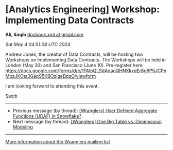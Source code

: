 


[Analytics Engineering] Workshop: Implementing Data Contracts
=============================================================


**Ali, Saqib**
[docbook.xml at gmail.com](mailto:wranglers%40analyticsengineering.net?Subject=Re%3A%20%5BWranglers%5D%20Workshop%3A%20Implementing%20Data%20Contracts&In-Reply-To=%3CCABDm0O-Mw5PhsvX6hASMSmG4h0GzCekLiz9-%3D6Fa5VxJD%3DzLwg%40mail.gmail.com%3E "[Wranglers] Workshop: Implementing Data Contracts")   

*Sat May 4 04:51:08 UTC 2024*  

Andrew Jones, the creator of Data Contracts, will be hosting two Workshops
on Implementing Data Contracts. The Workshops will be held in London (May
30) and San Francisco (June 10). Pre-register here:
<https://docs.google.com/forms/d/e/1FAIpQLSdAoaqQHNXkxqEr8g6P5JCPnMbzJKOts3GapS5KBOzigeDpzQ/viewform>

I am looking forward to attending this event.

Saqib
  
  




---


* Previous message (by thread): [[Wranglers] User Defined Aggregate Functions (UDAF) in Snowflake?](000057.html)
* Next message (by thread): [[Wranglers] One Big Table vs. Dimensional Modeling](000060.html)




---


[More information about the Wranglers
mailing list](https://analyticsengineering.net/mailman/listinfo/wranglers)  




